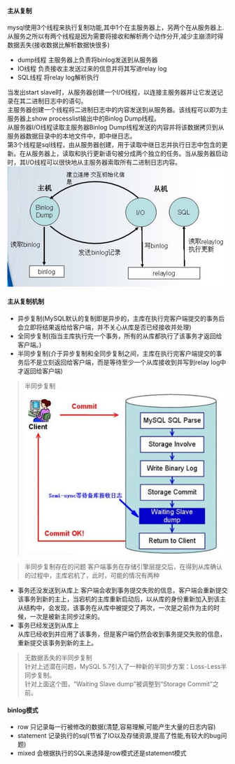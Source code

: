 #### 主从复制
mysql使用3个线程来执行复制功能,其中1个在主服务器上，另两个在从服务器上.  
从服务之所以有两个线程是因为需要将接收和解析两个动作分开,减少主崩溃时得数据丢失(接收数据比解析数据快很多)
+ dump线程 主服务器上负责将binlog发送到从服务器
+ IO线程   负责接收主发送过来的信息并将其写进relay log
+ SQL线程  将relay log解析执行


当发出start slave时，从服务器创建一个I/O线程，以连接主服务器并让它发送记录在其二进制日志中的语句。  
主服务器创建一个线程将二进制日志中的内容发送到从服务器。该线程可以即为主服务器上show processlist输出中的Binlog Dump线程。  
从服务器I/O线程读取主服务器Binlog Dump线程发送的内容并将该数据拷贝到从服务器数据目录中的本地文件中，即中继日志。  
第3个线程是sql线程，由从服务器创建，用于读取中继日志并执行日志中包含的更新。在从服务器上，读取和执行更新语句被分成两个独立的任务。当从服务器启动时，其I/O线程可以很快地从主服务器索取所有二进制日志内容。
![binlog](https://github.com/tinysKai/JavaNode/blob/master/image/article/2018/0709//binlog.JPG)


#### 主从复制机制
+ 异步复制(MySQL默认的复制即是异步的，主库在执行完客户端提交的事务后会立即将结果返给给客户端，并不关心从库是否已经接收并处理)
+ 全同步复制(指当主库执行完一个事务，所有的从库都执行了该事务才返回给客户端。)
+ 半同步复制(介于异步复制和全同步复制之间，主库在执行完客户端提交的事务后不是立刻返回给客户端，而是等待至少一个从库接收到并写到relay log中才返回给客户端)  

>半同步复制  
![btree](https://github.com/tinysKai/JavaNode/blob/master/image/article/2018/0709//replication.jpg)
  
>半同步复制存在的问题
客户端事务在存储引擎层提交后，在得到从库确认的过程中，主库宕机了，此时，可能的情况有两种

 + 事务还没发送到从库上
     客户端会收到事务提交失败的信息，客户端会重新提交该事务到新的主上，当宕机的主库重新启动后，以从库的身份重新加入到该主从结构中，会发现，该事务在从库中被提交了两次，一次是之前作为主的时候，一次是被新主同步过来的。
+ 事务已经发送到从库上  
     从库已经收到并应用了该事务，但是客户端仍然会收到事务提交失败的信息，重新提交该事务到新的主上。
  

>无数据丢失的半同步复制  
针对上述潜在问题，MySQL 5.7引入了一种新的半同步方案：Loss-Less半同步复制。  
针对上面这个图，“Waiting Slave dump”被调整到“Storage Commit”之前。


#### binlog模式
+ row 只记录每一行被修改的数据(清楚,容易理解,可能产生大量的日志内容)
+ statement 记录执行的sql(节省了IO以及存储资源,提高了性能,有较大的bug问题)
+ mixed 会根据执行的SQL来选择是row模式还是statement模式